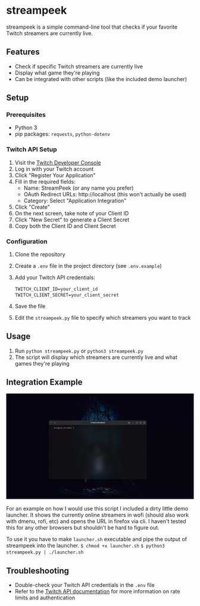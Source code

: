 # streampeek

streampeek is a simple command-line tool that checks if your favorite Twitch streamers are currently live.

## Features

- Check if specific Twitch streamers are currently live
- Display what game they're playing
- Can be integrated with other scripts (like the included demo launcher)

## Setup

### Prerequisites

- Python 3
- pip packages: `requests`, `python-dotenv`

### Twitch API Setup

1. Visit the [Twitch Developer Console](https://dev.twitch.tv/console/apps)
2. Log in with your Twitch account
3. Click "Register Your Application"
4. Fill in the required fields:
   - Name: StreamPeek (or any name you prefer)
   - OAuth Redirect URLs: http://localhost (this won't actually be used)
   - Category: Select "Application Integration"
5. Click "Create"
6. On the next screen, take note of your Client ID
7. Click "New Secret" to generate a Client Secret
8. Copy both the Client ID and Client Secret

### Configuration

1. Clone the repository
2. Create a `.env` file in the project directory (see `.env.example`)
3. Add your Twitch API credentials:

   ```
   TWITCH_CLIENT_ID=your_client_id
   TWITCH_CLIENT_SECRET=your_client_secret
   ```
4. Save the file
5. Edit the `streampeek.py` file to specify which streamers you want to track

## Usage

1. Run `python streampeek.py` or `python3 streampeek.py`
2. The script will display which streamers are currently live and what games they're playing

## Integration Example

![Demo](./assets/output.gif)

For an example on how I would use this script I included a dirty little demo launcher. It shows the currently online streamers in wofi (should also work with dmenu, rofi, etc) and opens the URL in firefox via cli. I haven't tested this for any other browsers but shouldn't be hard to figure out.

To use it you have to make `launcher.sh` executable and pipe the output of streampeek into the launcher.
`$ chmod +x launcher.sh`
`$ python3 streampeek.py | ./launcher.sh`


## Troubleshooting

- Double-check your Twitch API credentials in the `.env` file
- Refer to the [Twitch API documentation](https://dev.twitch.tv/docs/api) for more information on rate limits and authentication
